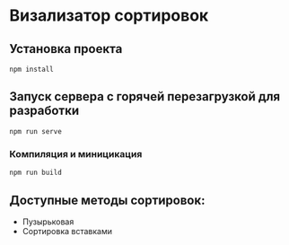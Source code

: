 # Визализатор сортировок

## Установка проекта
```
npm install
```

## Запуск сервера с горячей перезагрузкой для разработки
```
npm run serve
```

### Компиляция и миницикация
```
npm run build
```

## Доступные методы сортировок:
- Пузырьковая
- Сортировка вставками